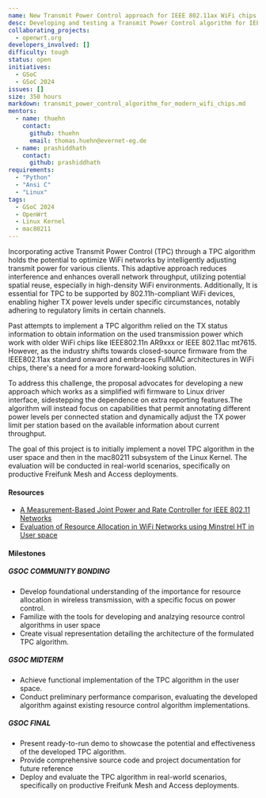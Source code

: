 ```yaml
---
name: New Transmit Power Control approach for IEEE 802.11ax WiFi chips
desc: Developing and testing a Transmit Power Control algorithm for IEEE 802.11ax WiFi chips and beyond
collaborating_projects:
  - openwrt.org
developers_involved: []
difficulty: tough
status: open
initiatives:
  - GSoC
  - GSoC 2024
issues: []
size: 350 hours
markdown: transmit_power_control_algorithm_for_modern_wifi_chips.md
mentors:
  - name: thuehn
    contact:
      github: thuehn
      email: thomas.huehn@evernet-eg.de
  - name: prashiddhath
    contact:
      github: prashiddhath
requirements:
  - "Python"
  - "Ansi C"
  - "Linux"
tags:
  - GSoC 2024
  - OpenWrt
  - Linux Kernel
  - mac80211
---
```


Incorporating active Transmit Power Control (TPC) through a TPC algorithm holds the potential to optimize WiFi networks by intelligently adjusting transmit power for various clients. This adaptive approach reduces interference and enhances overall network throughput, utilizing potential spatial reuse, especially in high-density WiFi environments. Additionally, It is essential for TPC to be supported by 802.11h-compliant WiFi devices, enabling higher TX power levels under specific circumstances, notably adhering to regulatory limits in certain channels.

Past attempts to implement a TPC algorithm relied on the TX status information to obtain information on the used transmission power which work with older WiFi chips like IEEE802.11n AR9xxx or IEEE 802.11ac mt7615. However, as the industry shifts towards closed-source firmware from the IEEE802.11ax standard onward and embraces FullMAC architectures in WiFi chips, there's a need for a more forward-looking solution.

To address this challenge, the proposal advocates for developing a new approach which works as a simplified wifi firmware to Linux driver interface, sidestepping the dependence on extra reporting features.The algorithm will instead focus on capabilities that permit annotating different power levels per connected station and dynamically adjust the TX power limit per station based on the available information about current throughput.

The goal of this project is to initially implement a novel TPC algorithm in the user space and then in the mac80211 subsystem of the Linux Kernel. The evaluation will be conducted in real-world scenarios, specifically on productive Freifunk Mesh and Access deployments.

#### Resources
* [A Measurement-Based Joint Power and Rate Controller for IEEE 802.11 Networks](https://depositonce.tu-berlin.de/bitstream/11303/4022/1/huehn_thomas.pdf)
* [Evaluation of Resource Allocation in WiFi Networks using Minstrel HT in User space](https://drive.google.com/file/d/1HcQuS5Wk7KsepTHVw3XbU1VLUJ30hHe4/view?usp=sharing)

#### Milestones

##### GSOC COMMUNITY BONDING

* Develop foundational understanding of the importance for resource allocation in wireless transmission, with a specific focus on power control.
* Familize with the tools for developing and analzying resource control algorithms in user space
* Create visual representation detailing the architecture of the formulated TPC algorithm.

##### GSOC MIDTERM

* Achieve functional implementation of the TPC algorithm in the user space.
* Conduct preliminary performance comparison, evaluating the developed algorithm against existing resource control algorithm implementations.

##### GSOC FINAL

* Present ready-to-run demo to showcase the potential and effectiveness of the developed TPC algorithm.
* Provide comprehensive source code and project documentation for future reference
* Deploy and evaluate the TPC algorithm in real-world scenarios, specifically on productive Freifunk Mesh and Access deployments.
